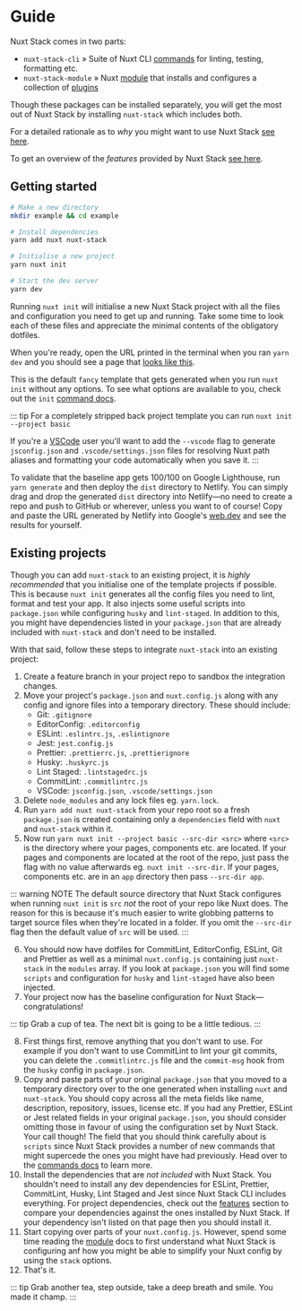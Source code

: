 # Guide

Nuxt Stack comes in two parts:

- `nuxt-stack-cli` » Suite of Nuxt CLI [commands](/commands/) for linting, testing, formatting etc.
- `nuxt-stack-module` » Nuxt [module](/module/) that installs and configures a collection of [plugins](/module/plugins.html)

Though these packages can be installed separately, you will get the most out of Nuxt Stack by installing `nuxt-stack` which includes both.

For a detailed rationale as to _why_ you might want to use Nuxt Stack [see here](./rationale.html).

To get an overview of the _features_ provided by Nuxt Stack [see here](./features.html).

## Getting started

```bash
# Make a new directory
mkdir example && cd example

# Install dependencies
yarn add nuxt nuxt-stack

# Initialise a new project
yarn nuxt init

# Start the dev server
yarn dev
```

Running `nuxt init` will initialise a new Nuxt Stack project with all the files and configuration you need to get up and running. Take some time to look each of these files and appreciate the minimal contents of the obligatory dotfiles.

When you're ready, open the URL printed in the terminal when you ran `yarn dev` and you should see a page that [looks like this][fancy-example].

This is the default `fancy` template that gets generated when you run `nuxt init` without any options. To see what options are available to you, check out the `init` [command docs](/commands/init.html).

::: tip
For a completely stripped back project template you can run `nuxt init --project basic`

If you're a [VSCode][vscode] user you'll want to add the `--vscode` flag to generate `jsconfig.json` and `.vscode/settings.json` files for resolving Nuxt path aliases and formatting your code automatically when you save it.
:::

To validate that the baseline app gets 100/100 on Google Lighthouse, run `yarn generate` and then deploy the `dist` directory to Netlify. You can simply drag and drop the generated `dist` directory into Netlify—no need to create a repo and push to GitHub or wherever, unless you want to of course! Copy and paste the URL generated by Netlify into Google's [web.dev](https://web.dev/measure) and see the results for yourself.

## Existing projects

Though you can add `nuxt-stack` to an existing project, it is _highly recommended_ that you initialise one of the template projects if possible. This is because `nuxt init` generates all the config files you need to lint, format and test your app. It also injects some useful scripts into `package.json` while configuring `husky` and `lint-staged`. In addition to this, you might have dependencies listed in your `package.json` that are already included with `nuxt-stack` and don't need to be installed.

With that said, follow these steps to integrate `nuxt-stack` into an existing project:

1. Create a feature branch in your project repo to sandbox the integration changes.
2. Move your project's `package.json` and `nuxt.config.js` along with any config and ignore files into a temporary directory. These should include:
   - Git: `.gitignore`
   - EditorConfig: `.editorconfig`
   - ESLint: `.eslintrc.js`, `.eslintignore`
   - Jest: `jest.config.js`
   - Prettier: `.prettierrc.js`, `.prettierignore`
   - Husky: `.huskyrc.js`
   - Lint Staged: `.lintstagedrc.js`
   - CommitLint: `.commitlintrc.js`
   - VSCode: `jsconfig.json`, `.vscode/settings.json`
3. Delete `node_modules` and any lock files eg. `yarn.lock`.
4. Run `yarn add nuxt nuxt-stack` from your repo root so a fresh `package.json` is created containing only a `dependencies` field with `nuxt` and `nuxt-stack` within it.
5. Now run `yarn nuxt init --project basic --src-dir <src>` where `<src>` is the directory where your pages, components etc. are located. If your pages and components are located at the root of the repo, just pass the flag with no value afterwards eg. `nuxt init --src-dir`. If your pages, components etc. are in an `app` directory then pass `--src-dir app`.

::: warning NOTE
The default source directory that Nuxt Stack configures when running `nuxt init` is `src` _not_ the root of your repo like Nuxt does. The reason for this is because it's much easier to write globbing patterns to target source files when they're located in a folder. If you omit the `--src-dir` flag then the default value of `src` will be used.
:::

6. You should now have dotfiles for CommitLint, EditorConfig, ESLint, Git and Prettier as well as a minimal `nuxt.config.js` containing just `nuxt-stack` in the `modules` array. If you look at `package.json` you will find some `scripts` and configuration for `husky` and `lint-staged` have also been injected.
7. Your project now has the baseline configuration for Nuxt Stack—congratulations!

::: tip
Grab a cup of tea. The next bit is going to be a little tedious.
:::

8.  First things first, remove anything that you don't want to use. For example if you don't want to use CommitLint to lint your git commits, you can delete the `.commitlintrc.js` file and the `commit-msg` hook from the `husky` config in `package.json`.
9.  Copy and paste parts of your original `package.json` that you moved to a temporary directory over to the one generated when installing `nuxt` and `nuxt-stack`. You should copy across all the meta fields like name, description, repository, issues, license etc. If you had any Prettier, ESLint or Jest related fields in your original `package.json`, you should consider omitting those in favour of using the configuration set by Nuxt Stack. Your call though! The field that you should think carefully about is `scripts` since Nuxt Stack provides a number of new commands that might supercede the ones you might have had previously. Head over to the [commands docs](/commands/) to learn more.
10. Install the dependencies that are _not included_ with Nuxt Stack. You shouldn't need to install any dev dependencies for ESLint, Prettier, CommitLint, Husky, Lint Staged and Jest since Nuxt Stack CLI includes everything. For project dependencies, check out the [features](./features.html) section to compare your dependencies against the ones installed by Nuxt Stack. If your dependency isn't listed on that page then you should install it.
11. Start copying over parts of your `nuxt.config.js`. However, spend some time reading the [module](/module/) docs to first understand what Nuxt Stack is configuring anf how you might be able to simplify your Nuxt config by using the `stack` options.
12. That's it.

::: tip
Grab another tea, step outside, take a deep breath and smile. You made it champ.
:::

[fancy-example]: https://fancy-example.nuxtstack.org
[vscode]: https://code.visualstudio.com
